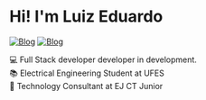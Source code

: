 
<h1>Hi! I'm Luiz Eduardo</h1>

[![Blog](https://img.shields.io/badge/LinkedIn-0077B5?style=for-the-badge&logo=linkedin&logoColor=white)](https://www.linkedin.com/in/luizeduardovae/)
[![Blog](https://img.shields.io/badge/Instagram-E4405F?style=for-the-badge&logo=instagram&logoColor=white)](https://www.instagram.com/dev.luizera/)

💻 Full Stack developer developer in development.<br>
📚 Electrical Engineering Student at UFES <br>
💼 Technology Consultant at EJ CT Junior

<div  >

  
  
</div>

<div >

  
  
</div>
